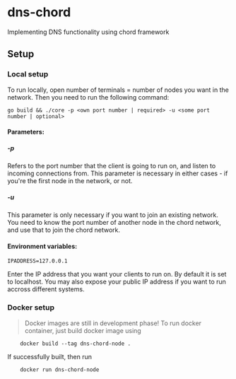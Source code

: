 # dns-chord
Implementing DNS functionality using chord framework



## Setup

### Local setup
To run locally, open number of terminals = number of nodes you want in the network. Then you need to run the following command:

```shell
go build && ./core -p <own port number | required> -u <some port number | optional>
```
#### Parameters:
##### -p
Refers to the port number that the client is going to run on, and listen to incoming connections from. This parameter is necessary in either cases - if you're the first node in the network, or not.

##### -u
This parameter is only necessary if you want to join an existing network. You need to know the port number of another node in the chord network, and use that to join the chord network. 

#### Environment variables:

```
IPADDRESS=127.0.0.1
```
Enter the IP address that you want your clients to run on. By default it is set to localhost. You may also expose your public IP address if you want to run accross different systems. 

### Docker setup
> Docker images are still in development phase!
To run docker container, just build docker image using 

```
    docker build --tag dns-chord-node .
```

If successfully built, then run

```
    docker run dns-chord-node
```
